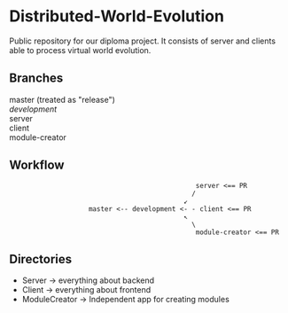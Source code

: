 # Distributed-World-Evolution
Public repository for our diploma project. It consists of server and clients able to process virtual world evolution.

## Branches
master (treated as "release")  
*development*  
server  
client  
module-creator  

## Workflow
                                                   server <== PR
                                                  /
                                                ↙
                        master <-- development <- - client <== PR
                                                ↖
                                                  \
                                                   module-creator <== PR


## Directories
- Server -> everything about backend  
- Client -> everything about frontend  
- ModuleCreator -> Independent app for creating modules  